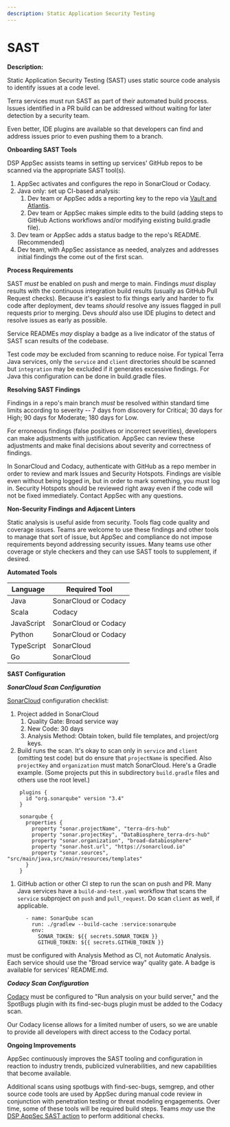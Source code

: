 ```yaml
---
description: Static Application Security Testing
---
```


# SAST

**Description:**

Static Application Security Testing (SAST) uses static source code analysis to identify issues at a code level.

Terra services must run SAST as part of their automated build process. Issues identified in a PR build can be addressed without waiting for later detection by a security team.

Even better, IDE plugins are available so that developers can find and address issues prior to even pushing them to a branch.

**Onboarding SAST Tools**

DSP AppSec assists teams in setting up services' GitHub repos to be scanned via the appropriate SAST tool(s).

1. AppSec activates and configures the repo in SonarCloud or Codacy.
2. Java only: set up CI-based analysis:
   1. Dev team or AppSec adds a reporting key to the repo via [Vault and Atlantis](https://docs.google.com/document/d/1JbjV4xjAlSOuZY-2bInatl4av3M-y\_LmHQkLYyISYns).
   2. Dev team or AppSec makes simple edits to the build (adding steps to GitHub Actions workflows and/or modifying existing build.gradle file).
3. Dev team or AppSec adds a status badge to the repo's README. (Recommended)
4. Dev team, with AppSec assistance as needed, analyzes and addresses initial findings the come out of the first scan.

**Process Requirements**

SAST _must_ be enabled on push and merge to main. Findings _must_ display results with the continuous integration build results (usually as GitHub Pull Request checks). Because it's easiest to fix things early and harder to fix code after deployment, dev teams _should_ resolve any issues flagged in pull requests prior to merging. Devs _should_ also use IDE plugins to detect and resolve issues as early as possible.

Service READMEs _may_ display a badge as a live indicator of the status of SAST scan results of the codebase.

Test code _may_ be excluded from scanning to reduce noise. For typical Terra Java services, only the `service` and `client` directories should be scanned but `integration` may be excluded if it generates excessive findings. For Java this configuration can be done in build.gradle files.

**Resolving SAST Findings**

Findings in a repo's main branch _must_ be resolved within standard time limits according to severity -- 7 days from discovery for Critical; 30 days for High; 90 days for Moderate; 180 days for Low.

For erroneous findings (false positives or incorrect severities), developers can make adjustments with justification. AppSec can review these adjustments and make final decisions about severity and correctness of findings.

In SonarCloud and Codacy, authenticate with GitHub as a repo member in order to review and mark Issues and Security Hotspots. Findings are visible even without being logged in, but in order to mark something, you must log in. Security Hotspots should be reviewed right away even if the code will not be fixed immediately. Contact AppSec with any questions.&#x20;

**Non-Security Findings and Adjacent Linters**

Static analysis is useful aside from security. Tools flag code quality and coverage issues. Teams are welcome to use these findings and other tools to manage that sort of issue, but AppSec and compliance do not impose requirements beyond addressing security issues. Many teams use other coverage or style checkers and they can use SAST tools to supplement, if desired.

**Automated Tools**

| Language   | Required Tool        |
| ---------- | -------------------- |
| Java       | SonarCloud or Codacy |
| Scala      | Codacy               |
| JavaScript | SonarCloud or Codacy |
| Python     | SonarCloud or Codacy |
| TypeScript | SonarCloud           |
| Go         | SonarCloud           |

**SAST Configuration**

_**SonarCloud Scan Configuration**_

[SonarCloud](https://sonarcloud.io) configuration checklist:

1. Project added in SonarCloud
   1. Quality Gate: Broad service way
   2. New Code: 30 days
   3. Analysis Method: Obtain token, build file templates, and project/org keys.
2. Build runs the scan. It's okay to scan only in `service` and `client` (omitting test code) but do ensure that `projectName` is specified. Also `projectKey` and `organization` must match SonarCloud. Here's a Gradle example. (Some projects put this in subdirectory `build.gradle` files and others use the root level.)

```clike
    plugins {
      id "org.sonarqube" version "3.4"
    }

    sonarqube {
      properties {
        property "sonar.projectName", "terra-drs-hub"
        property "sonar.projectKey", "DataBiosphere_terra-drs-hub"
        property "sonar.organization", "broad-databiosphere"
        property "sonar.host.url", "https://sonarcloud.io"
        property "sonar.sources", "src/main/java,src/main/resources/templates"
      }
    }
```

1. GitHub action or other CI step to run the scan on push and PR. Many Java services have a `build-and-test.yaml` workflow that scans the `service` subproject on `push` and `pull_request`. Do scan `client` as well, if applicable.

```
      - name: SonarQube scan
        run: ./gradlew --build-cache :service:sonarqube
        env:
          SONAR_TOKEN: ${{ secrets.SONAR_TOKEN }}
          GITHUB_TOKEN: ${{ secrets.GITHUB_TOKEN }}
```

must be configured with Analysis Method as CI, not Automatic Analysis. Each service should use the "Broad service way" quality gate. A badge is available for services' README.md.

_**Codacy Scan Configuration**_

[Codacy](https://app.codacy.com) must be configured to "Run analysis on your build server," and the SpotBugs plugin with its find-sec-bugs plugin must be added to the Codacy scan.

Our Codacy license allows for a limited number of users, so we are unable to provide all developers with direct access to the Codacy portal.

**Ongoing Improvements**

AppSec continuously improves the SAST tooling and configuration in reaction to industry trends, publicized vulnerabilities, and new capabilities that become available.

Additional scans using spotbugs with find-sec-bugs, semgrep, and other source code tools are used by AppSec during manual code review in conjunction with penetration testing or threat modeling engagements. Over time, some of these tools will be required build steps. Teams _may_ use the [DSP AppSec SAST action](https://github.com/broadinstitute/dsp-appsec-sast) to perform additional checks.
